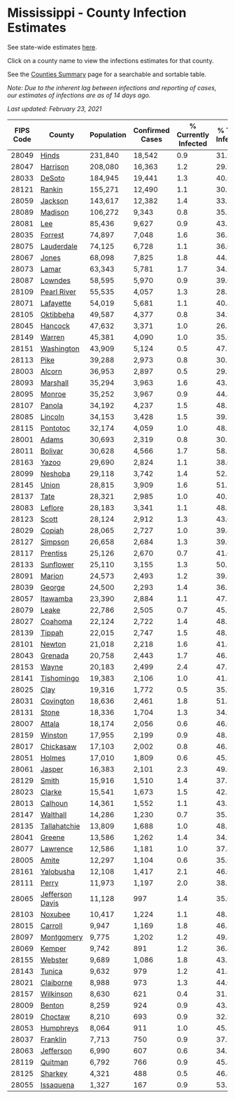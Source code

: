 # Mississippi - County Infection Estimates

See state-wide estimates [here](/infections/us-ms).

Click on a county name to view the infections estimates for that county.

See the [Counties Summary](/infections/summary-counties) page for a searchable and sortable table.

*Note: Due to the inherent lag between infections and reporting of cases, our estimates of infections are as of 14 days ago.*

*Last updated: February 23, 2021*

|   FIPS Code |                             County |   Population |   Confirmed Cases |   % Currently Infected |   % Total Infected |
|-------------|------------------------------------|--------------|-------------------|------------------------|--------------------|
|       28049 |                     [Hinds](hinds) |      231,840 |            18,542 |                    0.9 |               31.9 |
|       28047 |               [Harrison](harrison) |      208,080 |            16,363 |                    1.2 |               29.9 |
|       28033 |                   [DeSoto](desoto) |      184,945 |            19,441 |                    1.3 |               40.6 |
|       28121 |                   [Rankin](rankin) |      155,271 |            12,490 |                    1.1 |               30.9 |
|       28059 |                 [Jackson](jackson) |      143,617 |            12,382 |                    1.4 |               33.1 |
|       28089 |                 [Madison](madison) |      106,272 |             9,343 |                    0.8 |               35.1 |
|       28081 |                         [Lee](lee) |       85,436 |             9,627 |                    0.9 |               43.3 |
|       28035 |                 [Forrest](forrest) |       74,897 |             7,048 |                    1.6 |               36.8 |
|       28075 |           [Lauderdale](lauderdale) |       74,125 |             6,728 |                    1.1 |               36.0 |
|       28067 |                     [Jones](jones) |       68,098 |             7,825 |                    1.8 |               44.2 |
|       28073 |                     [Lamar](lamar) |       63,343 |             5,781 |                    1.7 |               34.9 |
|       28087 |                 [Lowndes](lowndes) |       58,595 |             5,970 |                    0.9 |               39.0 |
|       28109 |         [Pearl River](pearl-river) |       55,535 |             4,057 |                    1.3 |               28.1 |
|       28071 |             [Lafayette](lafayette) |       54,019 |             5,681 |                    1.1 |               40.4 |
|       28105 |             [Oktibbeha](oktibbeha) |       49,587 |             4,377 |                    0.8 |               34.9 |
|       28045 |                 [Hancock](hancock) |       47,632 |             3,371 |                    1.0 |               26.8 |
|       28149 |                   [Warren](warren) |       45,381 |             4,090 |                    1.0 |               35.6 |
|       28151 |           [Washington](washington) |       43,909 |             5,124 |                    0.5 |               47.3 |
|       28113 |                       [Pike](pike) |       39,288 |             2,973 |                    0.8 |               30.7 |
|       28003 |                   [Alcorn](alcorn) |       36,953 |             2,897 |                    0.5 |               29.9 |
|       28093 |               [Marshall](marshall) |       35,294 |             3,963 |                    1.6 |               43.2 |
|       28095 |                   [Monroe](monroe) |       35,252 |             3,967 |                    0.9 |               44.4 |
|       28107 |                   [Panola](panola) |       34,192 |             4,237 |                    1.5 |               48.2 |
|       28085 |                 [Lincoln](lincoln) |       34,153 |             3,428 |                    1.5 |               39.7 |
|       28115 |               [Pontotoc](pontotoc) |       32,174 |             4,059 |                    1.0 |               48.5 |
|       28001 |                     [Adams](adams) |       30,693 |             2,319 |                    0.8 |               30.1 |
|       28011 |                 [Bolivar](bolivar) |       30,628 |             4,566 |                    1.7 |               58.7 |
|       28163 |                     [Yazoo](yazoo) |       29,690 |             2,824 |                    1.1 |               38.0 |
|       28099 |                 [Neshoba](neshoba) |       29,118 |             3,742 |                    1.4 |               52.3 |
|       28145 |                     [Union](union) |       28,815 |             3,909 |                    1.6 |               51.7 |
|       28137 |                       [Tate](tate) |       28,321 |             2,985 |                    1.0 |               40.9 |
|       28083 |                 [Leflore](leflore) |       28,183 |             3,341 |                    1.1 |               48.1 |
|       28123 |                     [Scott](scott) |       28,124 |             2,912 |                    1.3 |               43.0 |
|       28029 |                   [Copiah](copiah) |       28,065 |             2,727 |                    1.0 |               39.4 |
|       28127 |                 [Simpson](simpson) |       26,658 |             2,684 |                    1.3 |               39.6 |
|       28117 |               [Prentiss](prentiss) |       25,126 |             2,670 |                    0.7 |               41.0 |
|       28133 |             [Sunflower](sunflower) |       25,110 |             3,155 |                    1.3 |               50.2 |
|       28091 |                   [Marion](marion) |       24,573 |             2,493 |                    1.2 |               39.6 |
|       28039 |                   [George](george) |       24,500 |             2,293 |                    1.4 |               36.5 |
|       28057 |               [Itawamba](itawamba) |       23,390 |             2,884 |                    1.1 |               47.5 |
|       28079 |                     [Leake](leake) |       22,786 |             2,505 |                    0.7 |               45.9 |
|       28027 |                 [Coahoma](coahoma) |       22,124 |             2,722 |                    1.4 |               48.7 |
|       28139 |                   [Tippah](tippah) |       22,015 |             2,747 |                    1.5 |               48.2 |
|       28101 |                   [Newton](newton) |       21,018 |             2,218 |                    1.6 |               41.6 |
|       28043 |                 [Grenada](grenada) |       20,758 |             2,443 |                    1.7 |               46.7 |
|       28153 |                     [Wayne](wayne) |       20,183 |             2,499 |                    2.4 |               47.7 |
|       28141 |           [Tishomingo](tishomingo) |       19,383 |             2,106 |                    1.0 |               41.6 |
|       28025 |                       [Clay](clay) |       19,316 |             1,772 |                    0.5 |               35.9 |
|       28031 |             [Covington](covington) |       18,636 |             2,461 |                    1.8 |               51.8 |
|       28131 |                     [Stone](stone) |       18,336 |             1,704 |                    1.3 |               34.9 |
|       28007 |                   [Attala](attala) |       18,174 |             2,056 |                    0.6 |               46.0 |
|       28159 |                 [Winston](winston) |       17,955 |             2,199 |                    0.9 |               48.5 |
|       28017 |             [Chickasaw](chickasaw) |       17,103 |             2,002 |                    0.8 |               46.7 |
|       28051 |                   [Holmes](holmes) |       17,010 |             1,809 |                    0.6 |               45.9 |
|       28061 |                   [Jasper](jasper) |       16,383 |             2,101 |                    2.3 |               49.6 |
|       28129 |                     [Smith](smith) |       15,916 |             1,510 |                    1.4 |               37.3 |
|       28023 |                   [Clarke](clarke) |       15,541 |             1,673 |                    1.5 |               42.1 |
|       28013 |                 [Calhoun](calhoun) |       14,361 |             1,552 |                    1.1 |               43.1 |
|       28147 |               [Walthall](walthall) |       14,286 |             1,230 |                    0.7 |               35.3 |
|       28135 |       [Tallahatchie](tallahatchie) |       13,809 |             1,688 |                    1.0 |               48.3 |
|       28041 |                   [Greene](greene) |       13,586 |             1,262 |                    1.4 |               34.9 |
|       28077 |               [Lawrence](lawrence) |       12,586 |             1,181 |                    1.0 |               37.4 |
|       28005 |                     [Amite](amite) |       12,297 |             1,104 |                    0.6 |               35.0 |
|       28161 |             [Yalobusha](yalobusha) |       12,108 |             1,417 |                    2.1 |               46.0 |
|       28111 |                     [Perry](perry) |       11,973 |             1,197 |                    2.0 |               38.2 |
|       28065 | [Jefferson Davis](jefferson-davis) |       11,128 |               997 |                    1.4 |               35.0 |
|       28103 |                 [Noxubee](noxubee) |       10,417 |             1,224 |                    1.1 |               48.3 |
|       28015 |                 [Carroll](carroll) |        9,947 |             1,169 |                    1.8 |               46.8 |
|       28097 |           [Montgomery](montgomery) |        9,775 |             1,202 |                    1.2 |               49.4 |
|       28069 |                   [Kemper](kemper) |        9,742 |               891 |                    1.2 |               36.4 |
|       28155 |                 [Webster](webster) |        9,689 |             1,086 |                    1.8 |               43.7 |
|       28143 |                   [Tunica](tunica) |        9,632 |               979 |                    1.2 |               41.8 |
|       28021 |             [Claiborne](claiborne) |        8,988 |               973 |                    1.3 |               44.0 |
|       28157 |             [Wilkinson](wilkinson) |        8,630 |               621 |                    0.4 |               31.1 |
|       28009 |                   [Benton](benton) |        8,259 |               924 |                    0.9 |               43.5 |
|       28019 |                 [Choctaw](choctaw) |        8,210 |               693 |                    0.9 |               32.9 |
|       28053 |             [Humphreys](humphreys) |        8,064 |               911 |                    1.0 |               45.5 |
|       28037 |               [Franklin](franklin) |        7,713 |               750 |                    0.9 |               37.9 |
|       28063 |             [Jefferson](jefferson) |        6,990 |               607 |                    0.6 |               34.7 |
|       28119 |                 [Quitman](quitman) |        6,792 |               766 |                    0.9 |               45.4 |
|       28125 |                 [Sharkey](sharkey) |        4,321 |               488 |                    0.5 |               46.4 |
|       28055 |             [Issaquena](issaquena) |        1,327 |               167 |                    0.9 |               53.5 |